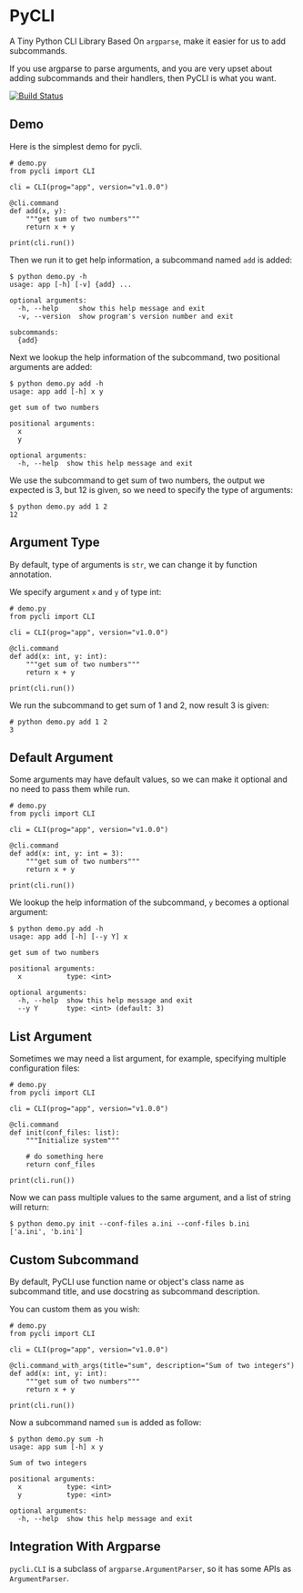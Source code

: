 # PyCLI
A Tiny Python CLI Library Based On `argparse`, make it easier for us to add subcommands.

If you use argparse to parse arguments, and you are very upset about adding subcommands and their handlers, then PyCLI is what you want.

[![Build Status](https://api.travis-ci.org/garenchan/pycli.svg?branch=master)](https://travis-ci.org/garenchan/pycli)

## Demo

Here is the simplest demo for pycli.

```
# demo.py
from pycli import CLI

cli = CLI(prog="app", version="v1.0.0")

@cli.command
def add(x, y):
    """get sum of two numbers"""
    return x + y

print(cli.run())
```

Then we run it to get help information, a subcommand named `add` is added:
```
$ python demo.py -h
usage: app [-h] [-v] {add} ...

optional arguments:
  -h, --help     show this help message and exit
  -v, --version  show program's version number and exit

subcommands:
  {add}
```

Next we lookup the help information of the subcommand, two positional arguments are added:
```
$ python demo.py add -h
usage: app add [-h] x y

get sum of two numbers

positional arguments:
  x
  y

optional arguments:
  -h, --help  show this help message and exit
```

We use the subcommand to get sum of two numbers, the output we expected is 3, but 12 is given, so we need to specify the type of arguments:
```
$ python demo.py add 1 2
12
```

## Argument Type

By default, type of arguments is `str`, we can change it by function annotation.

We specify argument `x` and `y` of type int:

```
# demo.py
from pycli import CLI

cli = CLI(prog="app", version="v1.0.0")

@cli.command
def add(x: int, y: int):
    """get sum of two numbers"""
    return x + y

print(cli.run())
```

We run the subcommand to get sum of 1 and 2, now result 3 is given:

```
# python demo.py add 1 2
3
```

## Default Argument

Some arguments may have default values, so we can make it optional and no need to pass them while run.

```
# demo.py
from pycli import CLI

cli = CLI(prog="app", version="v1.0.0")

@cli.command
def add(x: int, y: int = 3):
    """get sum of two numbers"""
    return x + y

print(cli.run())
```

We lookup the help information of the subcommand, `y` becomes a optional argument:

```
$ python demo.py add -h
usage: app add [-h] [--y Y] x

get sum of two numbers

positional arguments:
  x           type: <int>

optional arguments:
  -h, --help  show this help message and exit
  --y Y       type: <int> (default: 3)
```

## List Argument

Sometimes we may need a list argument, for example, specifying multiple configuration files:

```
# demo.py
from pycli import CLI

cli = CLI(prog="app", version="v1.0.0")

@cli.command
def init(conf_files: list):
    """Initialize system"""

    # do something here
    return conf_files

print(cli.run())
```

Now we can pass multiple values to the same argument, and a list of string will return:

```
$ python demo.py init --conf-files a.ini --conf-files b.ini
['a.ini', 'b.ini']
```

## Custom Subcommand

By default, PyCLI use function name or object's class name as subcommand title, and use docstring as subcommand description.

You can custom them as you wish:

```
# demo.py
from pycli import CLI

cli = CLI(prog="app", version="v1.0.0")

@cli.command_with_args(title="sum", description="Sum of two integers")
def add(x: int, y: int):
    """get sum of two numbers"""
    return x + y

print(cli.run())
```

Now a subcommand named `sum` is added as follow:

```
$ python demo.py sum -h
usage: app sum [-h] x y

Sum of two integers

positional arguments:
  x           type: <int>
  y           type: <int>

optional arguments:
  -h, --help  show this help message and exit
```

## Integration With Argparse

`pycli.CLI` is a subclass of `argparse.ArgumentParser`, so it has some APIs as `ArgumentParser`.
